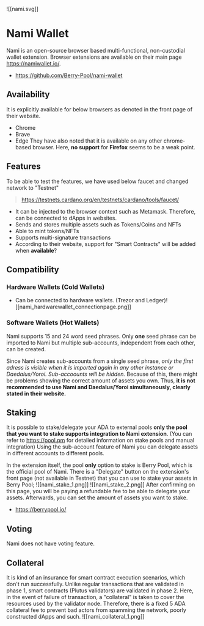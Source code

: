 ![[nami.svg]]
# Nami Wallet
Nami is an open-source browser based multi-functional, non-custodial wallet extension.
Browser extensions are available on their main page https://namiwallet.io/.
* https://github.com/Berry-Pool/nami-wallet
## Availability
It is explicitly available for below browsers as denoted in the front page of their website.
* Chrome
* Brave
* Edge
They have also noted that it is available on any other chrome-based browser.
Here, **no support** for **Firefox** seems to be a weak point.
## Features
To be able to test the features, we have used below faucet and changed network to "Testnet"
> https://testnets.cardano.org/en/testnets/cardano/tools/faucet/
* It can be injected to the browser context such as Metamask. Therefore, can be connected to dApps in websites. 
* Sends and stores multiple assets such as Tokens/Coins and NFTs
* Able to mint tokens/NFTs
* Supports multi-signature transactions
* According to their website, support for "Smart Contracts" will be added when **available**? 
## Compatibility
### Hardware Wallets (Cold Wallets)
* Can be connected to hardware wallets. (Trezor and Ledger)![[nami_hardwarewallet_connectionpage.png]]
### Software Wallets (Hot Wallets)
Nami supports 15 and 24 word seed phrases. Only **one** seed phrase can be imported to Nami but multiple sub-accounts, independent from each other, can be created.

Since Nami creates sub-accounts from a single seed phrase, *only the first adress is visible when it is imported again in any other instance or Daedalus/Yoroi. Sub-accoounts will be hidden.* Because of this, there might be problems showing the correct amount of assets you own. Thus, **it is not recommended to use Nami and Daedalus/Yoroi simultaneously, clearly stated in their website.**
## Staking
It is possible to stake/delegate your ADA to external pools **only the pool that you want to stake supports integration to Nami extension**. (You can refer to https://pool.pm for detailed information on stake pools and manual integration)
Using the sub-account feature of Nami you can delegate assets in different accounts to different pools.

In the extension itself, the pool **only** option to stake is Berry Pool, which is the official pool of Nami.
There is a "Delegate" button on the extension's front page (not available in Testnet) that you can use to stake your assets in Berry Pool;
![[nami_stake_1.png]]
![[nami_stake_2.png]]
After confirming on this page, you will be paying a refundable fee to be able to delegate your assets. Afterwards, you can set the amount of assets you want to stake. 
* https://berrypool.io/
## Voting 
Nami does not have voting feature.
## Collateral
It is kind of an insurance for smart contract execution scenarios, which don't run successfully. Unlike regular transactions that are validated in phase 1, smart contracts (Plutus validators) are validated in phase 2. Here, in the event of  failure of transaction, a "collateral" is taken to cover the resources used by the validator node.
Therefore, there is a fixed 5 ADA collateral fee to prevent bad actors from spamming the network,  poorly constructed dApps and such.
![[nami_collateral_1.png]]